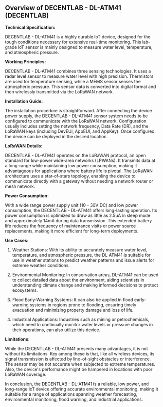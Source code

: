 ## Overview of DECENTLAB - DL-ATM41 (DECENTLAB)

**Technical Specification:**

DECENTLAB - DL-ATM41 is a highly durable IoT device, designed for the tough conditions necessary for extensive real-time monitoring. This lab-grade IoT sensor is mainly designed to measure water level, temperature, and atmospheric pressure.

**Working Principles:**

DECENTLAB - DL-ATM41 combines three sensing technologies. It uses a radar level sensor to measure water level with high precision. Thermistors are used for temperature sensing, while a MEMS sensor senses the atmospheric pressure. This sensor data is converted into digital format and then wirelessly transmitted via the LoRaWAN network.

**Installation Guide:**

The installation procedure is straightforward. After connecting the device power supply, the DECENTLAB - DL-ATM41 sensor system needs to be configured to communicate with the LoRaWAN network. Configuration usually includes setting the network frequency, Data Rate (DR), and the LoRaWAN keys (including DevEUI, AppEUI, and AppKey). Once configured, the device can be deployed in the desired location.

**LoRaWAN Details:**

DECENTLAB - DL-ATM41 operates on the LoRaWAN protocol, an open standard for low-power wide-area networks (LPWANs). It transmits data at a long-range while maintaining low power consumption, making it advantageous for applications where battery life is pivotal. The LoRaWAN architecture uses a star-of-stars topology, enabling the device to communicate directly with a gateway without needing a network router or mesh network.

**Power Consumption:**

With a wide range power supply unit (10 – 30V DC) and low power consumption, the DECENTLAB - DL-ATM41 offers long-lasting operation. Its power consumption is optimized to draw as little as 2.5µA in sleep mode and approximately 14mA during data transmission. This extended battery life reduces the frequency of maintenance visits or power source replacements, making it more efficient for long-term deployments.

**Use Cases:**

1. Weather Stations: With its ability to accurately measure water level, temperature, and atmospheric pressure, the DL-ATM41 is suitable for use in weather stations to predict weather patterns and issue alerts for extreme weather conditions.
   
2. Environmental Monitoring: In conservation areas, DL-ATM41 can be used to collect detailed data about the environment, aiding scientists in understanding climate change and making informed decisions to protect ecosystems.
   
3. Flood Early-Warning Systems: It can also be applied in flood early-warning systems in regions prone to flooding, ensuring timely evacuation and minimizing property damage and loss of life.
   
4. Industrial Applications: Industries such as mining or petrochemicals, which need to continually monitor water levels or pressure changes in their operations, can also utilize this device.

**Limitations:**

While the DECENTLAB - DL-ATM41 presents many advantages, it is not without its limitations. Key among these is that, like all wireless devices, its signal transmission is affected by line-of-sight obstacles or interference. The sensor may be not accurate when subjected to extreme temperatures. Also, the device's performance might be hampered in locations with poor LoRaWAN coverage.

In conclusion, the DECENTLAB - DL-ATM41 is a reliable, low power, and long-range IoT device offering accurate environmental monitoring, making it suitable for a range of applications spanning weather forecasting, environmental monitoring, flood warning, and industrial applications.